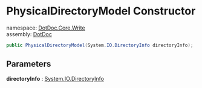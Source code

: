 ﻿# PhysicalDirectoryModel Constructor

namespace: [DotDoc\.Core\.Write](../../DotDoc.Core.Write.md)<br />
assembly: [DotDoc](../../../DotDoc.md)



```csharp
public PhysicalDirectoryModel(System.IO.DirectoryInfo directoryInfo);
```

## Parameters

__directoryInfo__ : [System\.IO\.DirectoryInfo](https://docs.microsoft.com/ja-jp/dotnet/api/System.IO.DirectoryInfo)



